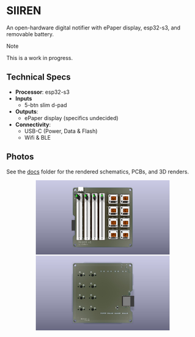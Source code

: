 # SIIREN

An open-hardware digital notifier with ePaper display, esp32-s3, and removable battery.

> [!NOTE]
> This is a work in progress.

## Technical Specs

- **Processor**: esp32-s3
- **Inputs**
  - 5-btn slim d-pad
- **Outputs**:
  - ePaper display (specifics undecided)
- **Connectivity**:
  - USB-C (Power, Data & Flash)
  - Wifi & BLE

## Photos

See the [docs](docs) folder for the rendered schematics, PCBs, and 3D renders.

<p align="center">
  <img src="./docs/pcb-front.jpg" width="350" title="Front of SIIREN">
  <img src="./docs/pcb-back.jpg" width="350" alt="Back of SIIREN">
</p>
